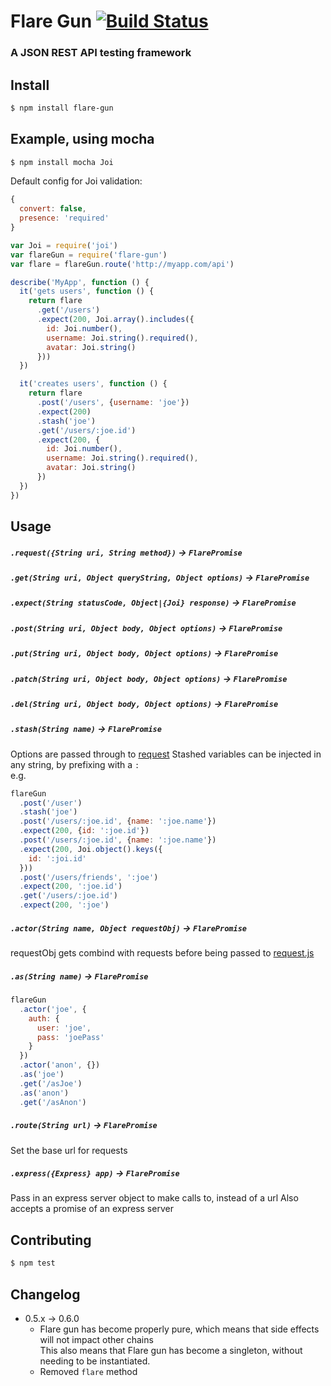# Flare Gun [![Build Status](https://drone.io/github.com/Zolmeister/flare-gun/status.png)](https://drone.io/github.com/Zolmeister/flare-gun/latest)

### A JSON REST API testing framework

## Install

```sh
$ npm install flare-gun
```

## Example, using mocha

```sh
$ npm install mocha Joi
```

Default config for Joi validation:

```js
{
  convert: false,
  presence: 'required'
}
```

```js
var Joi = require('joi')
var flareGun = require('flare-gun')
var flare = flareGun.route('http://myapp.com/api')

describe('MyApp', function () {
  it('gets users', function () {
    return flare
      .get('/users')
      .expect(200, Joi.array().includes({
        id: Joi.number(),
        username: Joi.string().required(),
        avatar: Joi.string()
      }))
  })

  it('creates users', function () {
    return flare
      .post('/users', {username: 'joe'})
      .expect(200)
      .stash('joe')
      .get('/users/:joe.id')
      .expect(200, {
        id: Joi.number(),
        username: Joi.string().required(),
        avatar: Joi.string()
      })
  })
})
```

## Usage

##### `.request({String uri, String method})` -> `FlarePromise`

##### `.get(String uri, Object queryString, Object options)` -> `FlarePromise`

##### `.expect(String statusCode, Object|{Joi} response)` -> `FlarePromise`

##### `.post(String uri, Object body, Object options)` -> `FlarePromise`

##### `.put(String uri, Object body, Object options)` -> `FlarePromise`

##### `.patch(String uri, Object body, Object options)` -> `FlarePromise`

##### `.del(String uri, Object body, Object options)` -> `FlarePromise`

##### `.stash(String name)` -> `FlarePromise`

Options are passed through to [request](https://github.com/request/request)
Stashed variables can be injected in any string, by prefixing with a `:`  
e.g.

```js
flareGun
  .post('/user')
  .stash('joe')
  .post('/users/:joe.id', {name: ':joe.name'})
  .expect(200, {id: ':joe.id'})
  .post('/users/:joe.id', {name: ':joe.name'})
  .expect(200, Joi.object().keys({
    id: ':joi.id'
  }))
  .post('/users/friends', ':joe')
  .expect(200, ':joe.id')
  .get('/users/:joe.id')
  .expect(200, ':joe')
```

##### `.actor(String name, Object requestObj)` -> `FlarePromise`

requestObj gets combind with requests before being passed to [request.js](https://github.com/mikeal/request)

##### `.as(String name)` -> `FlarePromise`

```js
flareGun
  .actor('joe', {
    auth: {
      user: 'joe',
      pass: 'joePass'
    }
  })
  .actor('anon', {})
  .as('joe')
  .get('/asJoe')
  .as('anon')
  .get('/asAnon')
```

##### `.route(String url)` -> `FlarePromise`

Set the base url for requests

##### `.express({Express} app)` -> `FlarePromise`

Pass in an express server object to make calls to, instead of a url
Also accepts a promise of an express server


## Contributing

```sh
$ npm test
```

## Changelog

  - 0.5.x -> 0.6.0
    - Flare gun has become properly pure, which means that side effects will not impact other chains  
      This also means that Flare gun has become a singleton, without needing to be instantiated.
    - Removed `flare` method
